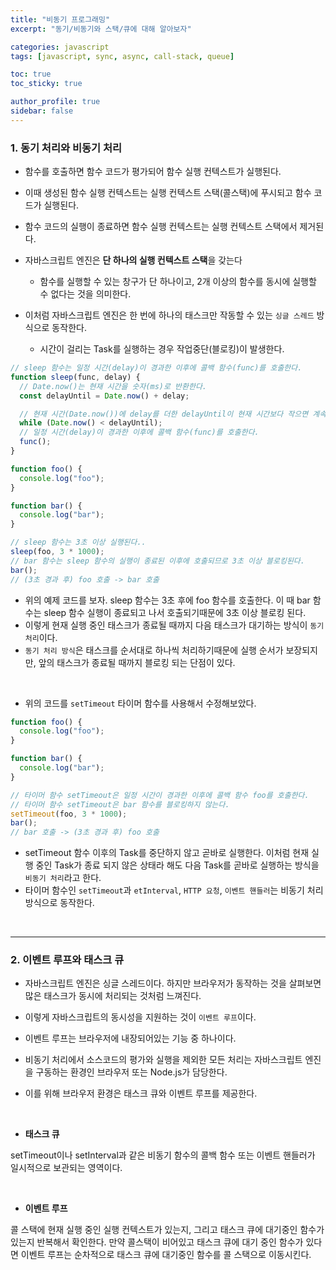 ```yaml
---
title: "비동기 프로그래밍"
excerpt: "동기/비동기와 스택/큐에 대해 알아보자"

categories: javascript
tags: [javascript, sync, async, call-stack, queue]

toc: true
toc_sticky: true

author_profile: true
sidebar: false
---
```


### 1. 동기 처리와 비동기 처리

- 함수를 호출하면 함수 코드가 평가되어 함수 실행 컨텍스트가 실행된다.
- 이때 생성된 함수 실행 컨텍스트는 실행 컨텍스트 스택(콜스택)에 푸시되고 함수 코드가 실행된다.
- 함수 코드의 실행이 종료하면 함수 실행 컨텍스트는 실행 컨텍스트 스택에서 제거된다.

- 자바스크립트 엔진은 **단 하나의 실행 컨텍스트 스택**을 갖는다

  - 함수를 실행할 수 있는 창구가 단 하나이고, 2개 이상의 함수를 동시에 실행할 수 없다는 것을 의미한다.

- 이처럼 자바스크립트 엔진은 한 번에 하나의 태스크만 작동할 수 있는 `싱글 스레드` 방식으로 동작한다.
  - 시간이 걸리는 Task를 실행하는 경우 작업중단(블로킹)이 발생한다.

```js
// sleep 함수는 일정 시간(delay)이 경과한 이후에 콜백 함수(func)를 호출한다.
function sleep(func, delay) {
  // Date.now()는 현재 시간을 숫자(ms)로 반환한다.
  const delayUntil = Date.now() + delay;

  // 현재 시간(Date.now())에 delay를 더한 delayUntil이 현재 시간보다 작으면 계속 반복한다.
  while (Date.now() < delayUntil);
  // 일정 시간(delay)이 경과한 이후에 콜백 함수(func)를 호출한다.
  func();
}

function foo() {
  console.log("foo");
}

function bar() {
  console.log("bar");
}

// sleep 함수는 3초 이상 실행된다..
sleep(foo, 3 * 1000);
// bar 함수는 sleep 함수의 실행이 종료된 이후에 호출되므로 3초 이상 블로킹된다.
bar();
// (3초 경과 후) foo 호출 -> bar 호출
```

- 위의 예제 코드를 보자.
  sleep 함수는 3초 후에 foo 함수를 호출한다. 이 때 bar 함수는 sleep 함수 실행이 종료되고 나서 호출되기때문에 3초 이상 블로킹 된다.
- 이렇게 현재 실행 중인 태스크가 종료될 때까지 다음 태스크가 대기하는 방식이 `동기처리`이다.
- `동기 처리 방식`은 태스크를 순서대로 하나씩 처리하기때문에 실행 순서가 보장되지만, 앞의 태스크가 종료될 때까지 블로킹 되는 단점이 있다.

<br>

- 위의 코드를 `setTimeout` 타이머 함수를 사용해서 수정해보았다.

```js
function foo() {
  console.log("foo");
}

function bar() {
  console.log("bar");
}

// 타이머 함수 setTimeout은 일정 시간이 경과한 이후에 콜백 함수 foo를 호출한다.
// 타이머 함수 setTimeout은 bar 함수를 블로킹하지 않는다.
setTimeout(foo, 3 * 1000);
bar();
// bar 호출 -> (3초 경과 후) foo 호출
```

- setTimeout 함수 이후의 Task를 중단하지 않고 곧바로 실행한다. 이처럼 현재 실행 중인 Task가 종료 되지 않은 상태라 해도 다음 Task를 곧바로 실행하는 방식을 `비동기 처리`라고 한다.
- 타이머 함수인 `setTimeout`과 `etInterval`, `HTTP 요청`, `이벤트 핸들러`는 비동기 처리 방식으로 동작한다.

<br>

---

### 2. 이벤트 루프와 태스크 큐

- 자바스크립트 엔진은 싱글 스레드이다. 하지만 브라우저가 동작하는 것을 살펴보면 많은 태스크가 동시에 처리되는 것처럼 느껴진다.
- 이렇게 자바스크립트의 동시성을 지원하는 것이 `이벤트 루프`이다.
- 이벤트 루프는 브라우저에 내장되어있는 기능 중 하나이다.

- 비동기 처리에서 소스코드의 평가와 실행을 제외한 모든 처리는 자바스크립트 엔진을 구동하는 환경인 브라우저 또는 Node.js가 담당한다.
- 이를 위해 브라우저 환경은 태스크 큐와 이벤트 루프를 제공한다.

<br>

- **태스크 큐**

setTimeout이나 setInterval과 같은 비동기 함수의 콜백 함수 또는 이벤트 핸들러가 일시적으로 보관되는 영역이다.

<br>

- **이벤트 루프**

콜 스택에 현재 실행 중인 실행 컨텍스트가 있는지, 그리고 태스크 큐에 대기중인 함수가 있는지 반복해서 확인한다. 만약 콜스택이 비어있고 태스크 큐에 대기 중인 함수가 있다면 이벤트 루프는 순차적으로 태스크 큐에 대기중인 함수를 콜 스택으로 이동시킨다.
